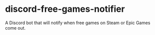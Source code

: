 # discord-free-games-notifier
A Discord bot that will notify when free games on Steam or Epic Games come out.
